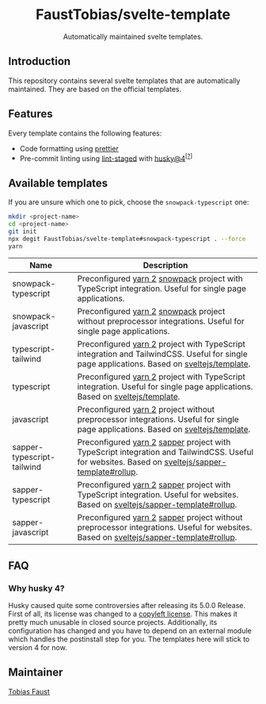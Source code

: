 <!-- markdownlint-disable-next-line -->
<div align="center">

# FaustTobias/svelte-template

Automatically maintained svelte templates.

</div>

## Introduction

This repository contains several svelte templates that are automatically maintained. They are based on the official templates.

## Features

Every template contains the following features:

- Code formatting using [prettier](https://prettier.io/)
- Pre-commit linting using [lint-staged](https://github.com/okonet/lint-staged) with [husky@4](https://typicode.github.io/husky)<sup>\[[?](#why-husky-4)\]</sup>

## Available templates

If you are unsure which one to pick, choose the `snowpack-typescript` one:

```bash
mkdir <project-name>
cd <project-name>
git init
npx degit FaustTobias/svelte-template#snowpack-typescript . --force
yarn
```

| Name                       | Description                                                                                                                                           |
| -------------------------- | ----------------------------------------------------------------------------------------------------------------------------------------------------- |
| snowpack-typescript        | Preconfigured [yarn 2] [snowpack] project with TypeScript integration. Useful for single page applications.                                           |
| snowpack-javascript        | Preconfigured [yarn 2] [snowpack] project without preprocessor integrations. Useful for single page applications.                                     |
| typescript-tailwind        | Preconfigured [yarn 2] project with TypeScript integration and TailwindCSS. Useful for single page applications. Based on [sveltejs/template].        |
| typescript                 | Preconfigured [yarn 2] project with TypeScript integration. Useful for single page applications. Based on [sveltejs/template].                        |
| javascript                 | Preconfigured [yarn 2] project without preprocessor integrations. Useful for single page applications. Based on [sveltejs/template].                  |
| sapper-typescript-tailwind | Preconfigured [yarn 2] [sapper] project with TypeScript integration and TailwindCSS. Useful for websites. Based on [sveltejs/sapper-template#rollup]. |
| sapper-typescript          | Preconfigured [yarn 2] [sapper] project with TypeScript integration. Useful for websites. Based on [sveltejs/sapper-template#rollup].                 |
| sapper-javascript          | Preconfigured [yarn 2] [sapper] project without preprocessor integrations. Useful for websites. Based on [sveltejs/sapper-template#rollup].           |

## FAQ

### Why husky 4?

Husky caused quite some controversies after releasing its 5.0.0 Release. First of all, its license was changed to a [copyleft license](https://paritylicense.com/versions/7.0.0.html). This makes it pretty much unusable in closed source projects. Additionally, its configuration has changed and you have to depend on an external module which handles the postinstall step for you. The templates here will stick to version 4 for now.

## Maintainer

[Tobias Faust](https://github.com/FaustTobias)

<!-- links -->

[yarn 2]: https://yarnpkg.com/
[sapper]: https://sapper.svelte.dev/
[sveltejs/template]: https://github.com/sveltejs/template
[sveltejs/sapper-template#rollup]: https://github.com/sveltejs/sapper-template/tree/rollup
[snowpack]: https://www.snowpack.dev/
